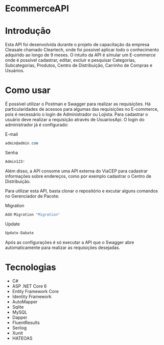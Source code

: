 # EcommerceAPI

# Introdução
Esta API foi desenvolvida durante o projeto de capacitação da empresa Cleasale chamado Cleartech, onde foi possível aplicar todo o conhecimento adquirido ao longo de 9 meses. O intuito da API é simular um E-commerce onde é possível cadastrar, editar, excluir e pesquisar Categorias, Subcategorias, Produtos, Centro de Distribuição, Carrinho de Compras e Usuários. 

# Como usar
É possível utilizar o Postman e Swagger para realizar as requisições. Há particularidades de acessos para algumas das requisições no E-commerce, pois é necessário o login de Administrador ou Lojista. Para cadastrar o usuário deve realizar a requisição através de UsuariosApi. O login do administrador já é configurado:

E-mail
```csharp
admin@admin.com
```
Senha
```csharp
Admin123!
```
Além disso, a API consome uma API externa do ViaCEP para cadastrar informações sobre endereços, como por exemplo cadastrar o Centro de Distribuição.

Para utilizar esta API, basta clonar o repositório e excutar alguns comandos no Gerenciador de Pacote:

Migration
```csharp
Add-Migration "Migration"
```
Update
```csharp
Update-Dabate
```

Após as configurações é só executar a API que o Swagger abre automaticamente para realizar as requisições desejadas. 

# Tecnologias
- C#
- ASP .NET Core 6
- Entity Framework Core
- Identity Framework
- AutoMapper
- Sqlite
- MySQL
- Dapper
- FluentResults
- Serilog
- Xunit
- HATEOAS


